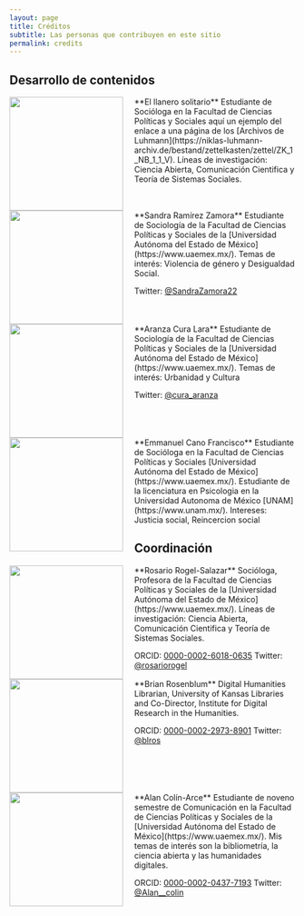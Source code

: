 ```yaml
---
layout: page
title: Créditos
subtitle: Las personas que contribuyen en este sitio
permalink: credits
---
```


## Desarrollo de contenidos

<img src="{{ site.baseurl }}/assets/img/FotoRosario.jpg" style="float:left;width:200px;padding-right:20px;">
**El llanero solitario** Estudiante de Socióloga en la Facultad de Ciencias Políticas y Sociales aquí un ejemplo del enlace a una página de los [Archivos de Luhmann](https://niklas-luhmann-archiv.de/bestand/zettelkasten/zettel/ZK_1_NB_1_1_V). Líneas de investigación: Ciencia Abierta, Comunicación Cientifica y Teoría de Sistemas Sociales.

<div style="clear: both;"></div>

<img src="{{ site.baseurl }}/assets/img/FotoRosario.jpg" style="float:left;width:200px;padding-right:20px;">
**Sandra Ramírez Zamora** Estudiante de Sociología de la Facultad de Ciencias Políticas y Sociales de la [Universidad Autónoma del Estado de México](https://www.uaemex.mx/). Temas de interés: Violencia de género y Desigualdad Social. 

Twitter: [@SandraZamora22](https://twitter.com/SandraZamora22)

<div style="clear: both;"></div>


<img src="{{ site.baseurl }}/assets/img/FotoAranzaCura.jpg" style="float:left;width:200px;padding-right:20px;">
**Aranza Cura Lara** Estudiante de Sociología de la Facultad de Ciencias Políticas y Sociales de la [Universidad Autónoma del Estado de México](https://www.uaemex.mx/). Temas de interés: Urbanidad y Cultura

Twitter: [@cura_aranza](https://twitter.com/cura_aranza)

<div style="clear: both;"></div>

<img src="{{ site.baseurl }}/assets/img/FotoRosario.jpg" style="float:left;width:200px;padding-right:20px;">
**Emmanuel Cano Francisco** Estudiante de Socióloga en la Facultad de Ciencias Políticas y Sociales [Universidad Autónoma del Estado de México](https://www.uaemex.mx/). Estudiante de la licenciatura en Psicologia en la Universidad Autonoma de México [UNAM](https://www.unam.mx/). Intereses: Justicia social, Reincercion social


## Coordinación

<img src="{{ site.baseurl }}/assets/img/FotoRosario.jpg" style="float:left;width:200px;padding-right:20px;">
**Rosario Rogel-Salazar** Socióloga, Profesora de la Facultad de Ciencias Políticas y Sociales de la [Universidad Autónoma del Estado de México](https://www.uaemex.mx/). Líneas de investigación: Ciencia Abierta, Comunicación Cientifica y Teoría de Sistemas Sociales.


ORCID: [0000-0002-6018-0635](https://orcid.org/0000-0002-6018-0635)
Twitter: [@rosariorogel](https://twitter.com/rosariorogel)

<div style="clear: both;"></div>

<img src="{{ site.baseurl }}/assets/img/FotoBrianRosenblum.jpg" style="float:left;width:200px;padding-right:20px;">
**Brian Rosenblum** Digital Humanities Librarian, University of Kansas Libraries and Co-Director, Institute for Digital Research in the Humanities.

ORCID: [0000-0002-2973-8901](https://orcid.org/0000-0002-2973-8901)
Twitter: [@blros](https://twitter.com/blros)

<div style="clear: both;"></div>

<img src="{{ site.baseurl }}/assets/img/FotoAlanColin.jpg" style="float:left;width:200px;padding-right:20px;">
**Alan Colín-Arce** Estudiante de noveno semestre de Comunicación en la Facultad de Ciencias Políticas y Sociales de la [Universidad Autónoma del Estado de México](https://www.uaemex.mx/). Mis temas de interés son la bibliometría, la ciencia abierta y las humanidades digitales.

ORCID: [0000-0002-0437-7193](https://orcid.org/0000-0002-0437-7193)
Twitter: [@Alan__colin](https://twitter.com/Alan__colin)
